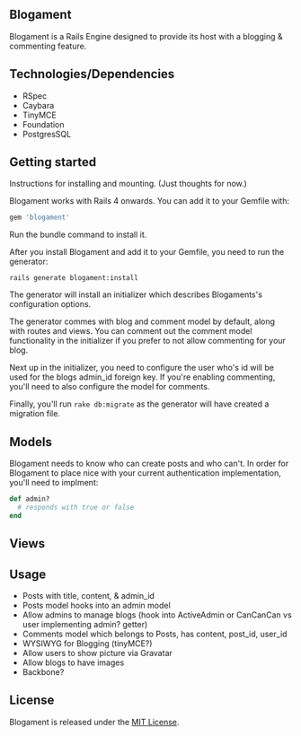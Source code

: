 ## Blogament

Blogament is a Rails Engine designed to provide its host with a blogging & commenting feature.

## Technologies/Dependencies
- RSpec
- Caybara
- TinyMCE
- Foundation
- PostgresSQL

## Getting started
Instructions for installing and mounting. (Just thoughts for now.)

Blogament works with Rails 4 onwards. You can add it to your Gemfile with:

```ruby
gem 'blogament'
```
Run the bundle command to install it.

After you install Blogament and add it to your Gemfile, you need to run the generator:

```console
rails generate blogament:install
```

The generator will install an initializer which describes Blogaments's configuration options.

The generator commes with blog and comment model by default, along with routes and views. You can comment out the comment model functionality
in the initializer if you prefer to not allow commenting for your blog.

Next up in the initializer, you need to configure the user who's id will be used for the blogs admin_id foreign key.
If you're enabling commenting, you'll need to also configure the model for comments.

Finally, you'll run `rake db:migrate` as the generator will have created a migration file.

## Models

Blogament needs to know who can create posts and who can't. In order for Blogament to place nice with your current authentication
implementation, you'll need to implment:

```ruby
def admin?
  # responds with true or false
end
```
## Views


## Usage

- Posts with title, content, & admin_id
- Posts model hooks into an admin model
- Allow admins to manage blogs (hook into ActiveAdmin or CanCanCan vs user implementing admin? getter)
- Comments model which belongs to Posts, has content, post_id, user_id
- WYSIWYG for Blogging (tinyMCE?)
- Allow users to show picture via Gravatar 
- Allow blogs to have images
- Backbone?

## License

Blogament is released under the [MIT License](http://www.opensource.org/licenses/MIT).
